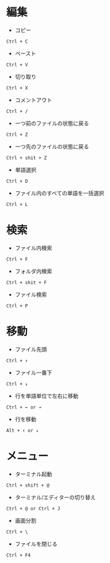 # 編集
- コピー
```
Ctrl + C
```
- ペースト
```
Ctrl + V
```
- 切り取り
```
Ctrl + X
```
- コメントアウト
```
Ctrl + /
```
- 一つ前のファイルの状態に戻る
```
Ctrl + Z
```
- 一つ先のファイルの状態に戻る
```
Ctrl + shit + Z
```
- 単語選択
```
Ctrl + D
```
- ファイル内のすべての単語を一括選択
```
Ctrl + L
```
# 検索
- ファイル内検索
```
Ctrl + F
```
- フォルダ内検索
```
Ctrl + shit + F
```
- ファイル検索
```
Ctrl + P
```
# 移動
- ファイル先頭
```
Ctrl + ↑
```
- ファイル一番下
```
Ctrl + ↓
```
- 行を単語単位で左右に移動
```
Ctrl + ← or →
```
- 行を移動
```
Alt + ↑ or ↓
```
# メニュー
- ターミナル起動
```
Ctrl + shift + @
```
- ターミナル/エディターの切り替え
```
Ctrl + @ or Ctrl + J
```
- 画面分割
```
Ctrl + \
```
- ファイルを閉じる
```
Ctrl + F4
```